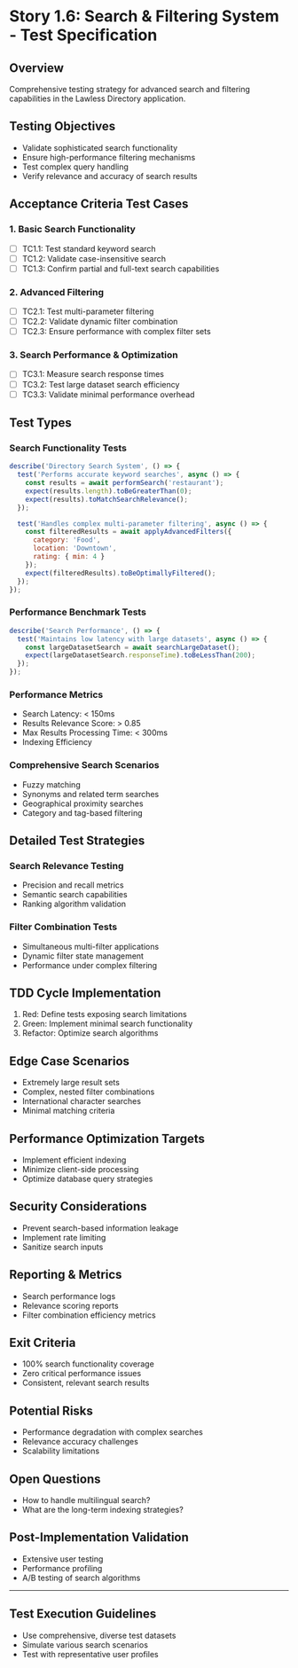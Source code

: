 # Story 1.6: Search & Filtering System - Test Specification

## Overview
Comprehensive testing strategy for advanced search and filtering capabilities in the Lawless Directory application.

## Testing Objectives
- Validate sophisticated search functionality
- Ensure high-performance filtering mechanisms
- Test complex query handling
- Verify relevance and accuracy of search results

## Acceptance Criteria Test Cases

### 1. Basic Search Functionality
- [ ] TC1.1: Test standard keyword search
- [ ] TC1.2: Validate case-insensitive search
- [ ] TC1.3: Confirm partial and full-text search capabilities

### 2. Advanced Filtering
- [ ] TC2.1: Test multi-parameter filtering
- [ ] TC2.2: Validate dynamic filter combination
- [ ] TC2.3: Ensure performance with complex filter sets

### 3. Search Performance & Optimization
- [ ] TC3.1: Measure search response times
- [ ] TC3.2: Test large dataset search efficiency
- [ ] TC3.3: Validate minimal performance overhead

## Test Types

### Search Functionality Tests
```javascript
describe('Directory Search System', () => {
  test('Performs accurate keyword searches', async () => {
    const results = await performSearch('restaurant');
    expect(results.length).toBeGreaterThan(0);
    expect(results).toMatchSearchRelevance();
  });

  test('Handles complex multi-parameter filtering', async () => {
    const filteredResults = await applyAdvancedFilters({
      category: 'Food',
      location: 'Downtown',
      rating: { min: 4 }
    });
    expect(filteredResults).toBeOptimallyFiltered();
  });
});
```

### Performance Benchmark Tests
```javascript
describe('Search Performance', () => {
  test('Maintains low latency with large datasets', async () => {
    const largeDatasetSearch = await searchLargeDataset();
    expect(largeDatasetSearch.responseTime).toBeLessThan(200);
  });
});
```

### Performance Metrics
- Search Latency: < 150ms
- Results Relevance Score: > 0.85
- Max Results Processing Time: < 300ms
- Indexing Efficiency

### Comprehensive Search Scenarios
- Fuzzy matching
- Synonyms and related term searches
- Geographical proximity searches
- Category and tag-based filtering

## Detailed Test Strategies

### Search Relevance Testing
- Precision and recall metrics
- Semantic search capabilities
- Ranking algorithm validation

### Filter Combination Tests
- Simultaneous multi-filter applications
- Dynamic filter state management
- Performance under complex filtering

## TDD Cycle Implementation
1. Red: Define tests exposing search limitations
2. Green: Implement minimal search functionality
3. Refactor: Optimize search algorithms

## Edge Case Scenarios
- Extremely large result sets
- Complex, nested filter combinations
- International character searches
- Minimal matching criteria

## Performance Optimization Targets
- Implement efficient indexing
- Minimize client-side processing
- Optimize database query strategies

## Security Considerations
- Prevent search-based information leakage
- Implement rate limiting
- Sanitize search inputs

## Reporting & Metrics
- Search performance logs
- Relevance scoring reports
- Filter combination efficiency metrics

## Exit Criteria
- 100% search functionality coverage
- Zero critical performance issues
- Consistent, relevant search results

## Potential Risks
- Performance degradation with complex searches
- Relevance accuracy challenges
- Scalability limitations

## Open Questions
- How to handle multilingual search?
- What are the long-term indexing strategies?

## Post-Implementation Validation
- Extensive user testing
- Performance profiling
- A/B testing of search algorithms

---

## Test Execution Guidelines
- Use comprehensive, diverse test datasets
- Simulate various search scenarios
- Test with representative user profiles

